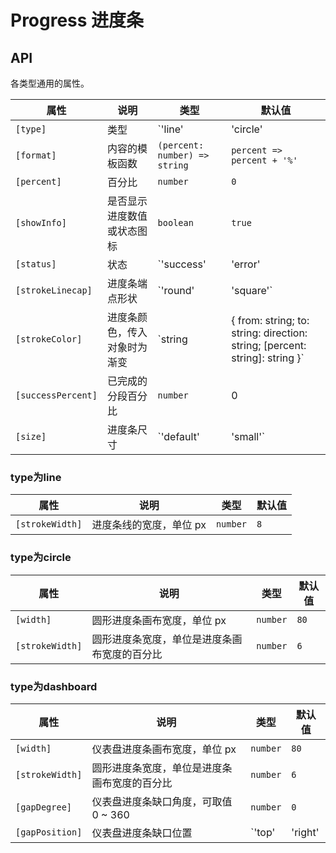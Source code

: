 # Progress 进度条

## API

各类型通用的属性。

| 属性 | 说明 | 类型 | 默认值 |
| --- | --- | --- | --- |
| `[type]` | 类型 | `'line' | 'circle' | 'dashboard'` | `'line'` |
| `[format]` | 内容的模板函数 | `(percent: number) => string` | `percent => percent + '%'` |
| `[percent]` | 百分比 | `number` | `0` |
| `[showInfo]` | 是否显示进度数值或状态图标 | `boolean` | `true` |
| `[status]` | 状态 | `'success' | 'error' | 'active' | 'normal'` | - |
| `[strokeLinecap]` | 进度条端点形状 | `'round' | 'square'` | `'round'` |
| `[strokeColor]` | 进度条颜色，传入对象时为渐变 | `string | { from: string; to: string: direction: string; [percent: string]: string }` | - |
| `[successPercent]` | 已完成的分段百分比 | `number` | 0 |
| `[size]` | 进度条尺寸 | `'default' | 'small'` | `'default'` |

### type为line

| 属性 | 说明 | 类型 | 默认值 |
| --- | --- | --- | --- |
| `[strokeWidth]` | 进度条线的宽度，单位 px | `number` | `8` |

### type为circle

| 属性 | 说明 | 类型 | 默认值 |
| --- | --- | --- | --- |
| `[width]` | 圆形进度条画布宽度，单位 px | `number` | `80` |
| `[strokeWidth]` | 圆形进度条宽度，单位是进度条画布宽度的百分比 | `number` | `6` |

### type为dashboard

| 属性 | 说明 | 类型 | 默认值 |
| --- | --- | --- | --- |
| `[width]` | 仪表盘进度条画布宽度，单位 px | `number` | `80` |
| `[strokeWidth]` | 圆形进度条宽度，单位是进度条画布宽度的百分比 | `number` | `6` |
| `[gapDegree]` | 仪表盘进度条缺口角度，可取值 0 ~ 360 | `number` | `0` | ✅ |
| `[gapPosition]` | 仪表盘进度条缺口位置 | `'top' | 'right' | 'bottom' | 'left'` | `'top'` | ✅ |